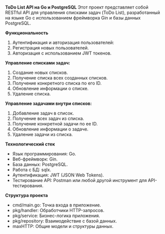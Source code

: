 **ToDo List API на Go и PostgreSQL**
Этот проект представляет собой RESTful API для управления списками задач (ToDo List), разработанный на языке Go с использованием фреймворка Gin и базы данных PostgreSQL.

**Функциональность**
1. Аутентификация и авторизация пользователей:
2. Регистрация новых пользователей.
3. Авторизация с использованием JWT токенов.

**Управление списками задач:**
1. Создание новых списков.
2. Получение списка всех созданных списков.
3. Получение конкретного списка по его ID.
4. Обновление информации о списке.
5. Удаление списка.

**Управление задачами внутри списков:**
1. Добавление задач в список.
2. Получение всех задач из списка.
3. Получение конкретной задачи по ее ID.
4. Обновление информации о задаче.
5. Удаление задачи из списка.

**Технологический стек**
- Язык программирования: Go.
- Веб-фреймворк: Gin.
- База данных: PostgreSQL.
- Работа с БД: sqlx.
- Аутентификация: JWT (JSON Web Tokens).
- Тестирование API: Postman или любой другой инструмент для API-тестирования.

**Структура проекта**
- cmd/main.go: Точка входа в приложение.
- pkg/handler: Обработчики HTTP-запросов.
- pkg/service: Бизнес-логика приложения.
- pkg/repository: Взаимодействие с базой данных.
- maxHTTP: Общие модели и структуры данных.
